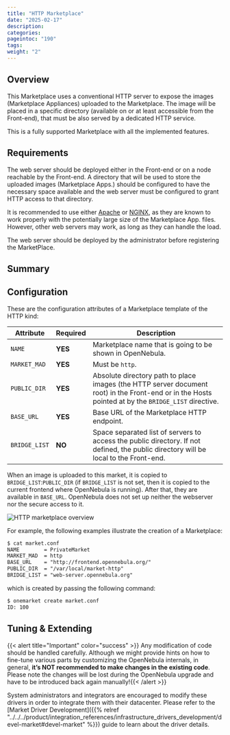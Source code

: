 ```yaml
---
title: "HTTP Marketplace"
date: "2025-02-17"
description:
categories:
pageintoc: "190"
tags:
weight: "2"
---
```


<a id="market-http"></a>

<!--# HTTP Marketplace -->

## Overview

This Marketplace uses a conventional HTTP server to expose the images (Marketplace Appliances) uploaded to the Marketplace. The image will be placed in a specific directory (available on or at least accessible from the Front-end), that must be also served by a dedicated HTTP service.

This is a fully supported Marketplace with all the implemented features.

## Requirements

The web server should be deployed either in the Front-end or on a node reachable by the Front-end. A directory that will be used to store the uploaded images (Marketplace Apps.) should be configured to have the necessary space available and the web server must be configured to grant HTTP access to that directory.

It is recommended to use either [Apache](https://httpd.apache.org/) or [NGINX](https://www.nginx.com/), as they are known to work properly with the potentially large size of the Marketplace App. files. However, other web servers may work, as long as they can handle the load.

The web server should be deployed by the administrator before registering the MarketPlace.

## Summary

## Configuration

These are the configuration attributes of a Marketplace template of the HTTP kind:

| Attribute     | Required   | Description                                                                                                                                         |
|---------------|------------|-----------------------------------------------------------------------------------------------------------------------------------------------------|
| `NAME`        | **YES**    | Marketplace name that is going to be shown in OpenNebula.                                                                                           |
| `MARKET_MAD`  | **YES**    | Must be `http`.                                                                                                                                     |
| `PUBLIC_DIR`  | **YES**    | Absolute directory path to place images (the HTTP server document root) in the Front-end or in the Hosts pointed at by the `BRIDGE_LIST` directive. |
| `BASE_URL`    | **YES**    | Base URL of the Marketplace HTTP endpoint.                                                                                                          |
| `BRIDGE_LIST` | **NO**     | Space separated list of servers to access the public directory. If not defined, the public directory will be local to the Front-end.                |

When an image is uploaded to this market, it is copied to `BRIDGE_LIST`:`PUBLIC_DIR` (if `BRIDGE_LIST` is not set, then it is copied to the current frontend where OpenNebula is running). After that, they are available in `BASE_URL`. OpenNebula does not set up neither the webserver nor the secure access to it.

![HTTP marketplace overview](/images/market_http.png)

For example, the following examples illustrate the creation of a Marketplace:

```default
$ cat market.conf
NAME        = PrivateMarket
MARKET_MAD  = http
BASE_URL    = "http://frontend.opennebula.org/"
PUBLIC_DIR  = "/var/local/market-http"
BRIDGE_LIST = "web-server.opennebula.org"
```

which is created by passing the following command:

```default
$ onemarket create market.conf
ID: 100
```

## Tuning & Extending

{{< alert title="Important" color="success" >}}
Any modification of code should be handled carefully. Although we might provide hints on how to fine-tune various parts by customizing the OpenNebula internals, in general, **it’s NOT recommended to make changes in the existing code**. Please note the changes will be lost during the OpenNebula upgrade and have to be introduced back again manually!{{< /alert >}} 

System administrators and integrators are encouraged to modify these drivers in order to integrate them with their datacenter. Please refer to the [Market Driver Development]({{% relref "../../../product/integration_references/infrastructure_drivers_development/devel-market#devel-market" %}}) guide to learn about the driver details.
